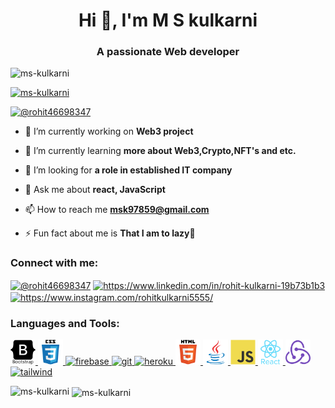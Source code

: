 <h1 align="center">Hi 👋, I'm M S kulkarni</h1>
<h3 align="center">A passionate Web developer</h3>

<p align="left"> <img src="https://komarev.com/ghpvc/?username=ms-kulkarni&label=Profile%20views&color=0e75b6&style=flat" alt="ms-kulkarni" /> </p>

<p align="left"> <a href="https://github.com/ryo-ma/github-profile-trophy"><img src="https://github-profile-trophy.vercel.app/?username=ms-kulkarni" alt="ms-kulkarni" /></a> </p>

<p align="left"> <a href="https://twitter.com/@rohit46698347" target="blank"><img src="https://img.shields.io/twitter/follow/@rohit46698347?logo=twitter&style=for-the-badge" alt="@rohit46698347" /></a> </p>

- 🔭 I’m currently working on **Web3 project**

- 🌱 I’m currently learning **more about Web3,Crypto,NFT's and etc.**

- 🤝 I’m looking for **a role in established IT company**

- 💬 Ask me about **react, JavaScript**

- 📫 How to reach me **msk97859@gmail.com**

- ⚡ Fun fact about me is **That I am to lazy🥱**

<h3 align="left">Connect with me:</h3>
<p align="left">
<a href="https://twitter.com/@rohit46698347" target="blank"><img align="center" src="https://raw.githubusercontent.com/rahuldkjain/github-profile-readme-generator/master/src/images/icons/Social/twitter.svg" alt="@rohit46698347" height="30" width="40" /></a>
<a href="https://linkedin.com/in/https://www.linkedin.com/in/rohit-kulkarni-19b73b1b3" target="blank"><img align="center" src="https://raw.githubusercontent.com/rahuldkjain/github-profile-readme-generator/master/src/images/icons/Social/linked-in-alt.svg" alt="https://www.linkedin.com/in/rohit-kulkarni-19b73b1b3" height="30" width="40" /></a>
<a href="https://instagram.com/https://www.instagram.com/rohitkulkarni5555/" target="blank"><img align="center" src="https://raw.githubusercontent.com/rahuldkjain/github-profile-readme-generator/master/src/images/icons/Social/instagram.svg" alt="https://www.instagram.com/rohitkulkarni5555/" height="30" width="40" /></a>
</p>

<h3 align="left">Languages and Tools:</h3>
<p align="left"> <a href="https://getbootstrap.com" target="_blank" rel="noreferrer"> <img src="https://raw.githubusercontent.com/devicons/devicon/master/icons/bootstrap/bootstrap-plain-wordmark.svg" alt="bootstrap" width="40" height="40"/> </a> <a href="https://www.w3schools.com/css/" target="_blank" rel="noreferrer"> <img src="https://raw.githubusercontent.com/devicons/devicon/master/icons/css3/css3-original-wordmark.svg" alt="css3" width="40" height="40"/> </a> <a href="https://firebase.google.com/" target="_blank" rel="noreferrer"> <img src="https://www.vectorlogo.zone/logos/firebase/firebase-icon.svg" alt="firebase" width="40" height="40"/> </a> <a href="https://git-scm.com/" target="_blank" rel="noreferrer"> <img src="https://www.vectorlogo.zone/logos/git-scm/git-scm-icon.svg" alt="git" width="40" height="40"/> </a> <a href="https://heroku.com" target="_blank" rel="noreferrer"> <img src="https://www.vectorlogo.zone/logos/heroku/heroku-icon.svg" alt="heroku" width="40" height="40"/> </a> <a href="https://www.w3.org/html/" target="_blank" rel="noreferrer"> <img src="https://raw.githubusercontent.com/devicons/devicon/master/icons/html5/html5-original-wordmark.svg" alt="html5" width="40" height="40"/> </a> <a href="https://www.java.com" target="_blank" rel="noreferrer"> <img src="https://raw.githubusercontent.com/devicons/devicon/master/icons/java/java-original.svg" alt="java" width="40" height="40"/> </a> <a href="https://developer.mozilla.org/en-US/docs/Web/JavaScript" target="_blank" rel="noreferrer"> <img src="https://raw.githubusercontent.com/devicons/devicon/master/icons/javascript/javascript-original.svg" alt="javascript" width="40" height="40"/> </a> <a href="https://reactjs.org/" target="_blank" rel="noreferrer"> <img src="https://raw.githubusercontent.com/devicons/devicon/master/icons/react/react-original-wordmark.svg" alt="react" width="40" height="40"/> </a> <a href="https://redux.js.org" target="_blank" rel="noreferrer"> <img src="https://raw.githubusercontent.com/devicons/devicon/master/icons/redux/redux-original.svg" alt="redux" width="40" height="40"/> </a> <a href="https://tailwindcss.com/" target="_blank" rel="noreferrer"> <img src="https://www.vectorlogo.zone/logos/tailwindcss/tailwindcss-icon.svg" alt="tailwind" width="40" height="40"/> </a> </p>

<p><img align="left" src="https://github-readme-stats.vercel.app/api/top-langs?username=ms-kulkarni&show_icons=true&locale=en&layout=compact" alt="ms-kulkarni" /></p>

<p>&nbsp;<img align="center" src="https://github-readme-stats.vercel.app/api?username=ms-kulkarni&show_icons=true&locale=en" alt="ms-kulkarni" /></p>
